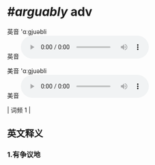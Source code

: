 # ***\#arguably*** adv
英音 'ɑːɡjuəbli  
英音
<audio src="./media/arguably1.aac" controls="controls"></audio>

美音 'ɑːɡjuəbli  
美音
<audio src="./media/arguably2.aac" controls="controls"></audio>



| 词频 1 |  

英文释义
---
### 1.**有争议地**  


